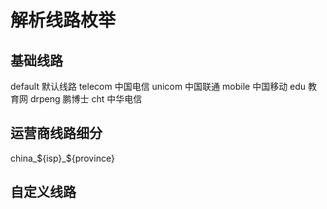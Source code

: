 # 解析线路枚举

## 基础线路

default 默认线路
telecom 中国电信
unicom 中国联通
mobile 中国移动
edu 教育网
drpeng 鹏博士
cht 中华电信

## 运营商线路细分
china_${isp}_${province}

## 自定义线路